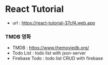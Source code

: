 # React Tutorial

- url : https://react-tutorial-37cf4.web.app

### TMDB 영화

- TMDB : https://www.themoviedb.org/
- Todo List : todo list with json-server
- Firebase Todo : todo list CRUD with firebase
